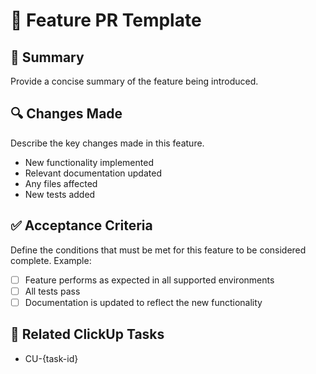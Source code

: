 # 🚀 Feature PR Template

## 📌 Summary

Provide a concise summary of the feature being introduced.

## 🔍 Changes Made

Describe the key changes made in this feature.

- New functionality implemented
- Relevant documentation updated
- Any files affected
- New tests added

## ✅ Acceptance Criteria

Define the conditions that must be met for this feature to be considered complete.
Example:

- [ ] Feature performs as expected in all supported environments
- [ ] All tests pass
- [ ] Documentation is updated to reflect the new functionality

## 🔗 Related ClickUp Tasks

- CU-{task-id}

